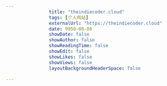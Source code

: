 ---
                title: "theindiecoder.cloud"
                tags: [个人网站]
                externalUrl: "https://theindiecoder.cloud"
                date: 9950-08-08
                showDate: false
                showAuthor: false
                showReadingTime: false
                showEdit: false
                showLikes: false
                showViews: false
                layoutBackgroundHeaderSpace: false
                ---

